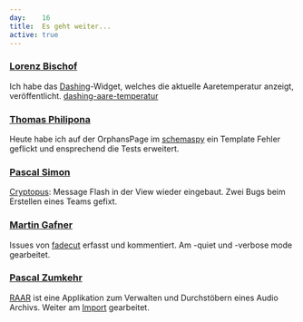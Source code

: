 ```yaml
---
day: 	16
title:	Es geht weiter...
active: true
---
```


### [Lorenz Bischof](https://github.com/lbischof)
Ich habe das [Dashing](http://dashing.io)-Widget, welches die aktuelle Aaretemperatur anzeigt, veröffentlicht. [dashing-aare-temperatur](https://github.com/lbischof/dashing-aare-temperatur)

### [Thomas Philipona](https://github.com/phil-pona)
Heute habe ich auf der OrphansPage im [schemaspy](https://github.com/drnoa/schemaspy) ein Template Fehler geflickt und ensprechend die Tests erweitert.

### [Pascal Simon](https://github.com/psunix)
[Cryptopus](https://github.com/puzzle/cryptopus): Message Flash in der View wieder eingebaut. Zwei Bugs beim Erstellen eines Teams gefixt.

### [Martin Gafner](https://github.com/mgafner)
Issues von [fadecut](https://github.com/fadecut/fadecut) erfasst und kommentiert. Am -quiet und -verbose mode gearbeitet.

### [Pascal Zumkehr](https://github.com/codez)
[RAAR](https://github.com/radiorabe/raar) ist eine Applikation zum Verwalten und Durchstöbern eines Audio Archivs. Weiter am [Import](https://github.com/radiorabe/raar/commit/00f3458946a4aafd850d64ffb4f6e047b6e16589) gearbeitet.
